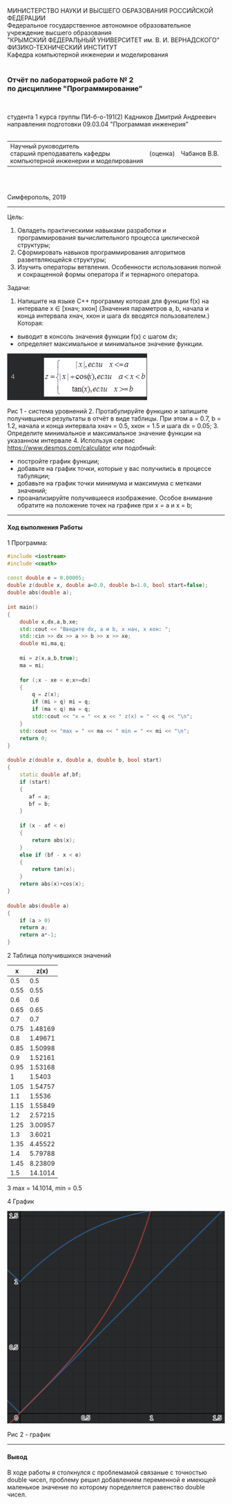 МИНИСТЕРСТВО НАУКИ  И ВЫСШЕГО ОБРАЗОВАНИЯ РОССИЙСКОЙ ФЕДЕРАЦИИ  
Федеральное государственное автономное образовательное учреждение высшего образования  
"КРЫМСКИЙ ФЕДЕРАЛЬНЫЙ УНИВЕРСИТЕТ им. В. И. ВЕРНАДСКОГО"  
ФИЗИКО-ТЕХНИЧЕСКИЙ ИНСТИТУТ  
Кафедра компьютерной инженерии и моделирования
<br/><br/>

### Отчёт по лабораторной работе № 2<br/> по дисциплине "Программирование"
<br/>

студента 1 курса группы ПИ-б-о-191(2) 
Кадников Дмитрий Андреевич
направления подготовки 09.03.04 "Программая инженерия"  
<br/>

<table>
<tr><td>Научный руководитель<br/> старший преподаватель кафедры<br/> компьютерной инженерии и моделирования</td>
<td>(оценка)</td>
<td>Чабанов В.В.</td>
</tr>
</table>
<br/><br/>

Симферополь, 2019
***
Цель:
1. Овладеть практическими навыками разработки и программирования вычислительного процесса циклической структуры;
2. Сформировать навыков программирования алгоритмов разветвляющейся структуры;
3. Изучить операторы ветвления. Особенности использования полной и сокращенной формы оператора if и тернарного оператора.

Задачи:
1. Напишите на языке С++ программу которая для функции f(x) на интервале x ∈ [хнач; xкон] (Значения параметров a, b, начала и конца интервала хнач, xкон и шага dx вводятся пользователем.) Которая:
 * выводит в консоль значения функции f(x) с шагом dx;
 * определяет максимальное и минимальное значение функции.

 ![](./f.png)

 Рис 1 - система уровнений
2. Протабулируйте функцию и запишите получившиеся результаты в отчёт в виде таблицы. При этом a = 0.7, b = 1.2, начала и конца интервала хнач = 0.5, xкон = 1.5 и шага dx = 0.05;
3. Определите минимальное и максимальное значение функции на указанном интервале
4. Используя сервис https://www.desmos.com/calculator или подобный:
 * постройте график функции;
 * добавьте на график точки, которые у вас получились в процессе табуляции;
 * добавьте на график точки минимума и максимума с метками значений;
 * проанализируйте получившееся изображение. Особое внимание обратите на положение точек на графике при x = a и x = b;



***
#### Ход выполнения Работы
1 Программа:

```C++
#include <iostream>
#include <cmath>

const double e = 0.00005;
double z(double x, double a=0.0, double b=1.0, bool start=false);
double abs(double a);

int main()
{
    double x,dx,a,b,xe;
    std::cout << "Введите dx, a и b, x нач, x кон: ";
    std::cin >> dx >> a >> b >> x >> xe;
    double mi,ma,q;

    mi = z(x,a,b,true);
    ma = mi;
    
    for (;x - xe < e;x+=dx)
    {
        q = z(x);
        if (mi > q) mi = q;
        if (ma < q) ma = q;
        std::cout << "x = " << x << " z(x) = " << q << "\n";
    }
    std::cout << "max = " << ma << " min = " << mi << "\n";
    return 0;
}

double z(double x, double a, double b, bool start)
{
    static double af,bf;
    if (start)
    {
       af = a;
       bf = b;
    }

    if (x - af < e)
    {
        return abs(x);
    }
    else if (bf - x < e)
    {
        return tan(x);
    }
    return abs(x)+cos(x);
}

double abs(double a)
{
    if (a > 0)
    return a;
    return a*-1;
}
```



2 Таблица получившихся значений

x | z(x)
-|-
0.5 | 0.5
0.55 | 0.55
0.6 | 0.6
0.65 | 0.65
0.7 | 0.7
0.75 | 1.48169
0.8 | 1.49671
0.85 | 1.50998
0.9 | 1.52161
0.95 | 1.53168
1 | 1.5403
1.05 | 1.54757
1.1 | 1.5536
1.15 | 1.55849
1.2 | 2.57215
1.25 | 3.00957
1.3 | 3.6021
1.35 | 4.45522
1.4 | 5.79788
1.45 | 8.23809
1.5 | 14.1014

3 max = 14.1014, min = 0.5

4 График

![](fx.png)

Рис 2 - график


***
#### Вывод
В ходе работы я столкнулся с проблемамой связаные с точностью double чисел, проблему решил добавлением переменной e имеющей маленькое значение по которому поределяется равенство double чисел.
